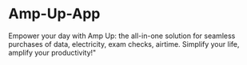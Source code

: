 # Amp-Up-App
Empower your day with Amp Up: the all-in-one solution for seamless purchases of data, electricity, exam checks, airtime. Simplify your life, amplify your productivity!"
